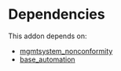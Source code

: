 # Dependencies

This addon depends on:

- [mgmtsystem_nonconformity](https://github.com/bringout/oca-technical)
- [base_automation](https://github.com/bringout/oca-ocb-core/tree/e9ca19c0c154b94934ea86258814c560c4e016f4/odoo-bringout-oca-ocb-base_automation)
